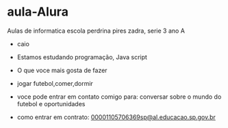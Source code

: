 # aula-Alura

Aulas de informatica escola perdrina pires zadra, serie 3 ano A

- caio
 
 - Estamos estudando programação, Java script

 - O que voce mais gosta de fazer

 -  jogar futebol,comer,dormir

 - voce pode entrar em contato comigo para: conversar sobre o mundo do futebol e oportunidades 

 - como entrar em contrato: 00001105706369sp@al.educacao.sp.gov.br
